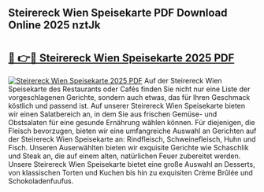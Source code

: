 ## Steirereck Wien Speisekarte PDF Download Online 2025 nztJk

# <h2><a href="http://gc6k6f.nevu.top/?p=Steirereck+Wien+Speisekarte">🔗 👉🔴 Steirereck Wien Speisekarte 2025 PDF</a></h2>

[![Steirereck Wien Speisekarte 2025 PDF](https://i.imgur.com/dBaPXMq.png)](http://gc6k6f.nevu.top/?p=Steirereck+Wien+Speisekarte)
Auf der Steirereck Wien Speisekarte des Restaurants oder Cafés finden Sie nicht nur eine Liste der vorgeschlagenen Gerichte, sondern auch etwas, das für Ihren Geschmack köstlich und passend ist. Auf unserer Steirereck Wien Speisekarte bieten wir einen Salatbereich an, in dem Sie aus frischen Gemüse- und Obstsalaten für eine gesunde Ernährung wählen können. Für diejenigen, die Fleisch bevorzugen, bieten wir eine umfangreiche Auswahl an Gerichten auf der Steirereck Wien Speisekarte an: Rindfleisch, Schweinefleisch, Huhn und Fisch. Unseren Auserwählten bieten wir exquisite Gerichte wie Schaschlik und Steak an, die auf einem alten, natürlichen Feuer zubereitet werden. Unsere Steirereck Wien Speisekarte bietet eine große Auswahl an Desserts, von klassischen Torten und Kuchen bis hin zu exquisiten Crème Brûlée und Schokoladenfuufus.
